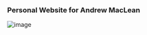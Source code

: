 

### Personal Website for Andrew MacLean
![image](https://user-images.githubusercontent.com/26526271/96952188-16d1b900-14a3-11eb-95ec-b860909b40c8.png)

